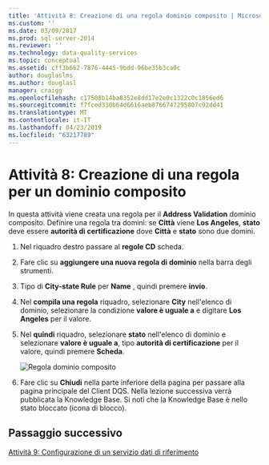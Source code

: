 ```yaml
---
title: 'Attività 8: Creazione di una regola dominio composito | Microsoft Docs'
ms.custom: ''
ms.date: 03/09/2017
ms.prod: sql-server-2014
ms.reviewer: ''
ms.technology: data-quality-services
ms.topic: conceptual
ms.assetid: cff3b662-7876-4445-9bdd-96be35b3ca0c
author: douglaslms
ms.author: douglasl
manager: craigg
ms.openlocfilehash: c17508b14ba8352e8dd17e2e0c1322c0c1856ed6
ms.sourcegitcommit: f7fced330b64d6616aeb8766747295807c92dd41
ms.translationtype: MT
ms.contentlocale: it-IT
ms.lasthandoff: 04/23/2019
ms.locfileid: "63217789"
---
```

# <a name="task-8-creating-a-composite-domain-rule"></a>Attività 8: Creazione di una regola per un dominio composito
  In questa attività viene creata una regola per il **Address Validation** dominio composito. Definire una regola tra domini: se **Città** viene **Los Angeles**, **stato** deve essere **autorità di certificazione** dove **Città** e **stato** sono due domini.  
  
1.  Nel riquadro destro passare al **regole CD** scheda.  
  
2.  Fare clic su **aggiungere una nuova regola di dominio** nella barra degli strumenti.  
  
3.  Tipo di **City-state Rule** per **Name** , quindi premere **invio**.  
  
4.  Nel **compila una regola** riquadro, selezionare **City** nell'elenco di dominio, selezionare la condizione **valore è uguale a** e digitare **Los Angeles** per il valore.  
  
5.  Nel **quindi** riquadro, selezionare **stato** nell'elenco di dominio e selezionare **valore è uguale a**, tipo **autorità di certificazione** per il valore, quindi premere **Scheda**.  
  
     ![Regola dominio composito](../../2014/tutorials/media/et-creatingacompositedomainrule.jpg "regola dominio composito")  
  
6.  Fare clic su **Chiudi** nella parte inferiore della pagina per passare alla pagina principale del Client DQS. Nella lezione successiva verrà pubblicata la Knowledge Base. Si noti che la Knowledge Base è nello stato bloccato (icona di blocco).  
  
## <a name="next-step"></a>Passaggio successivo  
 [Attività 9: Configurazione di un servizio dati di riferimento](../../2014/tutorials/task-9-configuring-a-reference-data-service.md)  
  
  
